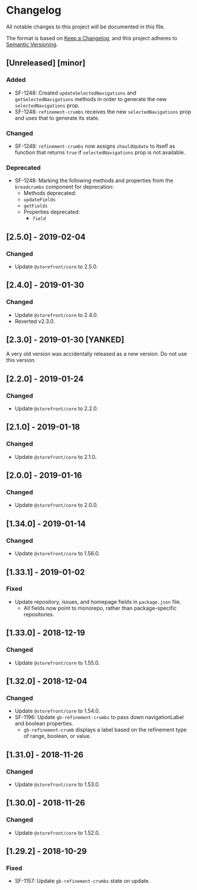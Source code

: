 # Changelog
All notable changes to this project will be documented in this file.

The format is based on [Keep a Changelog](https://keepachangelog.com/en/1.0.0/),
and this project adheres to [Semantic Versioning](https://semver.org/spec/v2.0.0.html).

## [Unreleased] [minor]
### Added
- SF-1248: Created `updateSelectedNavigations` and `getSelectedNavigations` methods in order to generate the new `selectedNavigations` prop.
- SF-1248: `refinement-crumbs` receives the new `selectedNavigations` prop and uses that to generate its state.

### Changed
- SF-1248: `refinement-crumbs` now assigns `shouldUpdate` to itself as function that returns `true` if `selectedNavigations` prop is not available.

### Deprecated
- SF-1248: Marking the following methods and properties from the `breadcrumbs` component for deprecation:
  -  Methods deprecated: 
    - `updateFields`
    - `getFields`
  - Properties deprecated: 
    - `field`

## [2.5.0] - 2019-02-04
### Changed
- Update `@storefront/core` to 2.5.0.

## [2.4.0] - 2019-01-30
### Changed
- Update `@storefront/core` to 2.4.0.
- Reverted v2.3.0.

## [2.3.0] - 2019-01-30 [YANKED]
A very old version was accidentally released as a new version. Do not use this version.

## [2.2.0] - 2019-01-24
### Changed
- Update `@storefront/core` to 2.2.0.

## [2.1.0] - 2019-01-18
### Changed
- Update `@storefront/core` to 2.1.0.

## [2.0.0] - 2019-01-16
### Changed
- Update `@storefront/core` to 2.0.0.

## [1.34.0] - 2019-01-14
### Changed
- Update `@storefront/core` to 1.56.0.

## [1.33.1] - 2019-01-02
### Fixed
- Update repository, issues, and homepage fields in `package.json` file.
  - All fields now point to monorepo, rather than package-specific repositories.

## [1.33.0] - 2018-12-19
### Changed
- Update `@storefront/core` to 1.55.0.

## [1.32.0] - 2018-12-04
### Changed 
- Update `@storefront/core` to 1.54.0.
- SF-1196: Update `gb-refinement-crumbs` to pass down navigationLabel and boolean properties.
  - `gb-refinement-crumb` displays a label based on the refinement type of range, boolean, or value.

## [1.31.0] - 2018-11-26
### Changed
- Update `@storefront/core` to 1.53.0.

## [1.30.0] - 2018-11-26
### Changed
- Update `@storefront/core` to 1.52.0.

## [1.29.2] - 2018-10-29
### Fixed
- SF-1157: Update `gb-refinement-crumbs` state on update.
